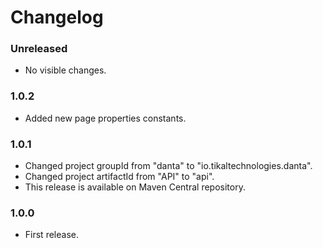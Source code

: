 # Changelog

### Unreleased
- No visible changes.

### 1.0.2
- Added new page properties constants.

### 1.0.1
- Changed project groupId from "danta" to "io.tikaltechnologies.danta".
- Changed project artifactId from "API" to "api".
- This release is available on Maven Central repository.

### 1.0.0
- First release.
